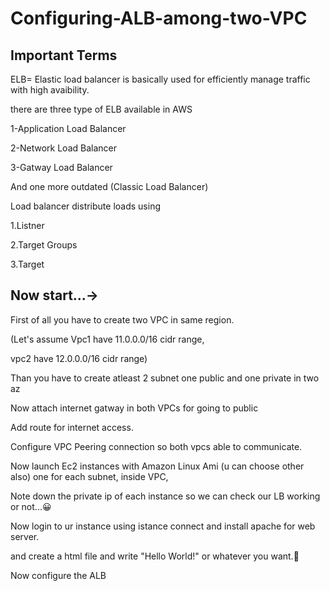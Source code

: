 # Configuring-ALB-among-two-VPC

## Important Terms

ELB= Elastic load balancer is basically used for efficiently manage traffic with high avaibility.

there are three type of ELB available in AWS

1-Application Load Balancer 

2-Network Load Balancer 

3-Gatway Load Balancer

And one more outdated (Classic Load Balancer)

Load balancer distribute loads using

1.Listner

2.Target Groups

3.Target

## Now start...->

First of all you have to create two VPC in same region.

(Let's assume Vpc1 have 11.0.0.0/16 cidr range,

vpc2 have 12.0.0.0/16 cidr range)

Than you have to create atleast 2 subnet one public and one private in two az

Now attach internet gatway in both VPCs for going to public

Add route for internet access.

Configure VPC Peering connection so both vpcs able to communicate.

Now launch Ec2 instances with Amazon Linux Ami (u can choose other also) one for each subnet, inside VPC,

Note down the private ip of each instance so we can check our LB working or not...😀

Now login to ur instance using istance connect and install apache for web server.

and create a html file and write "Hello World!" or whatever you want.🤗

Now configure the ALB 






